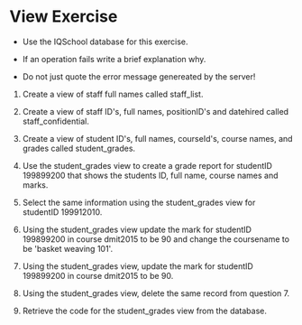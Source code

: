 # View Exercise

- Use the IQSchool database for this exercise.  

- If an operation fails write a brief explanation why. 

- Do not just quote the error message genereated by the server!

1. Create a view of staff full names called staff_list.

2. Create a view of staff ID's, full names, positionID's and datehired called staff_confidential.

3. Create a view of student ID's, full names, courseId's, course names, and grades called student_grades.

4. Use the student_grades view to create a grade report for studentID 199899200 that shows the students ID, full name, course names and marks.

5. Select the same information using the student_grades view for studentID 199912010.

6. Using the student_grades view update the mark for studentID 199899200 in course dmit2015 to be 90 and change the coursename to be 'basket weaving 101'.

7. Using the student_grades view, update the mark for studentID 199899200 in course dmit2015 to be 90.

8. Using the student_grades view, delete the same record from question 7.

9. Retrieve the code for the student_grades view from the database.